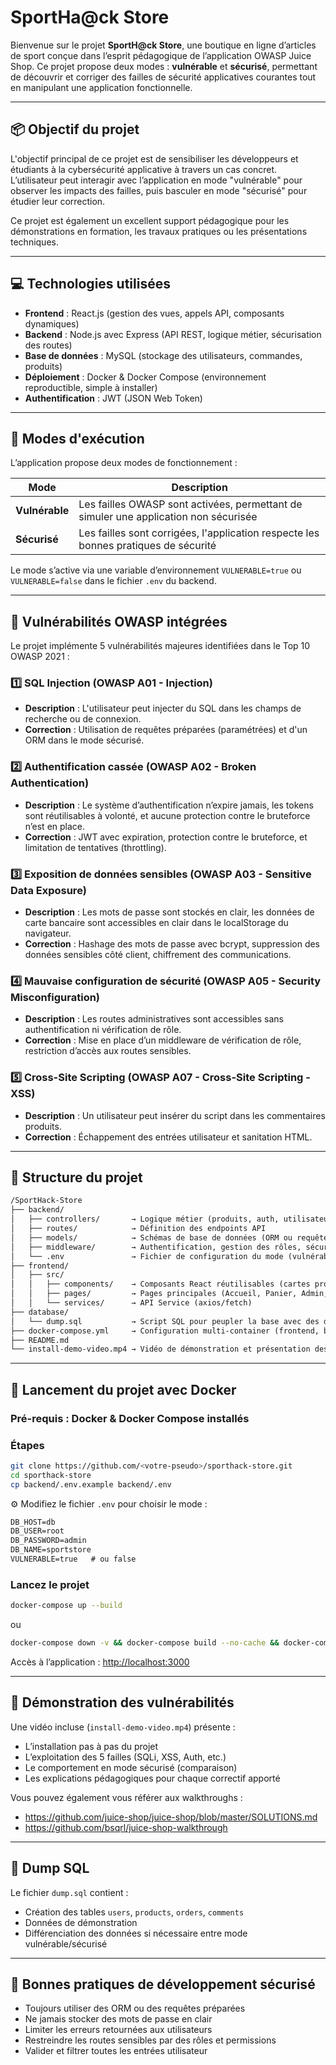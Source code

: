 # SportHa@ck Store

Bienvenue sur le projet **SportH@ck Store**, une boutique en ligne d’articles de sport conçue dans l’esprit pédagogique de l’application OWASP Juice Shop. Ce projet propose deux modes : **vulnérable** et **sécurisé**, permettant de découvrir et corriger des failles de sécurité applicatives courantes tout en manipulant une application fonctionnelle.

---

## 📦 Objectif du projet

L'objectif principal de ce projet est de sensibiliser les développeurs et étudiants à la cybersécurité applicative à travers un cas concret. L’utilisateur peut interagir avec l’application en mode "vulnérable" pour observer les impacts des failles, puis basculer en mode "sécurisé" pour étudier leur correction.

Ce projet est également un excellent support pédagogique pour les démonstrations en formation, les travaux pratiques ou les présentations techniques.

---

## 💻 Technologies utilisées

- **Frontend** : React.js (gestion des vues, appels API, composants dynamiques)
- **Backend** : Node.js avec Express (API REST, logique métier, sécurisation des routes)
- **Base de données** : MySQL (stockage des utilisateurs, commandes, produits)
- **Déploiement** : Docker & Docker Compose (environnement reproductible, simple à installer)
- **Authentification** : JWT (JSON Web Token)

---

## 🔁 Modes d'exécution

L’application propose deux modes de fonctionnement :

| Mode           | Description                                                                          |
| -------------- | ------------------------------------------------------------------------------------ |
| **Vulnérable** | Les failles OWASP sont activées, permettant de simuler une application non sécurisée |
| **Sécurisé**   | Les failles sont corrigées, l'application respecte les bonnes pratiques de sécurité  |

Le mode s’active via une variable d’environnement `VULNERABLE=true` ou `VULNERABLE=false` dans le fichier `.env` du backend.

---

## 🔐 Vulnérabilités OWASP intégrées

Le projet implémente 5 vulnérabilités majeures identifiées dans le Top 10 OWASP 2021 :

### 1️⃣ SQL Injection (OWASP A01 - Injection)

- **Description** : L'utilisateur peut injecter du SQL dans les champs de recherche ou de connexion.
- **Correction** : Utilisation de requêtes préparées (paramétrées) et d'un ORM dans le mode sécurisé.

### 2️⃣ Authentification cassée (OWASP A02 - Broken Authentication)

- **Description** : Le système d’authentification n’expire jamais, les tokens sont réutilisables à volonté, et aucune protection contre le bruteforce n’est en place.
- **Correction** : JWT avec expiration, protection contre le bruteforce, et limitation de tentatives (throttling).

### 3️⃣ Exposition de données sensibles (OWASP A03 - Sensitive Data Exposure)

- **Description** : Les mots de passe sont stockés en clair, les données de carte bancaire sont accessibles en clair dans le localStorage du navigateur.
- **Correction** : Hashage des mots de passe avec bcrypt, suppression des données sensibles côté client, chiffrement des communications.

### 4️⃣ Mauvaise configuration de sécurité (OWASP A05 - Security Misconfiguration)

- **Description** : Les routes administratives sont accessibles sans authentification ni vérification de rôle.
- **Correction** : Mise en place d’un middleware de vérification de rôle, restriction d’accès aux routes sensibles.

### 5️⃣ Cross-Site Scripting (OWASP A07 - Cross-Site Scripting - XSS)

- **Description** : Un utilisateur peut insérer du script dans les commentaires produits.
- **Correction** : Échappement des entrées utilisateur et sanitation HTML.

---

## 📂 Structure du projet

```txt
/SportHack-Store
├── backend/
│   ├── controllers/       → Logique métier (produits, auth, utilisateurs)
│   ├── routes/            → Définition des endpoints API
│   ├── models/            → Schémas de base de données (ORM ou requêtes)
│   ├── middleware/        → Authentification, gestion des rôles, sécurité
│   └── .env               → Fichier de configuration du mode (vulnérable/sécurisé)
├── frontend/
│   ├── src/
│   │   ├── components/    → Composants React réutilisables (cartes produits, formulaires, etc.)
│   │   ├── pages/         → Pages principales (Accueil, Panier, Admin, etc.)
│   │   └── services/      → API Service (axios/fetch)
├── database/
│   └── dump.sql           → Script SQL pour peupler la base avec des données d'exemple
├── docker-compose.yml     → Configuration multi-container (frontend, backend, db)
├── README.md
└── install-demo-video.mp4 → Vidéo de démonstration et présentation des failles
```

---

## 🚀 Lancement du projet avec Docker

### Pré-requis : Docker & Docker Compose installés

### Étapes

```bash
git clone https://github.com/<votre-pseudo>/sporthack-store.git
cd sporthack-store
cp backend/.env.example backend/.env
```

⚙️ Modifiez le fichier `.env` pour choisir le mode :

```txt
DB_HOST=db
DB_USER=root
DB_PASSWORD=admin
DB_NAME=sportstore
VULNERABLE=true   # ou false
```

### Lancez le projet

```bash
docker-compose up --build
```

ou

```bash
docker-compose down -v && docker-compose build --no-cache && docker-compose up
```


Accès à l’application : [http://localhost:3000](http://localhost:3000)

---

## 🧪 Démonstration des vulnérabilités

Une vidéo incluse (`install-demo-video.mp4`) présente :

- L’installation pas à pas du projet
- L’exploitation des 5 failles (SQLi, XSS, Auth, etc.)
- Le comportement en mode sécurisé (comparaison)
- Les explications pédagogiques pour chaque correctif apporté

Vous pouvez également vous référer aux walkthroughs :

- <https://github.com/juice-shop/juice-shop/blob/master/SOLUTIONS.md>
- <https://github.com/bsqrl/juice-shop-walkthrough>

---

## 📄 Dump SQL

Le fichier `dump.sql` contient :

- Création des tables `users`, `products`, `orders`, `comments`
- Données de démonstration
- Différenciation des données si nécessaire entre mode vulnérable/sécurisé

---

## 📘 Bonnes pratiques de développement sécurisé

- Toujours utiliser des ORM ou des requêtes préparées
- Ne jamais stocker des mots de passe en clair
- Limiter les erreurs retournées aux utilisateurs
- Restreindre les routes sensibles par des rôles et permissions
- Valider et filtrer toutes les entrées utilisateur
